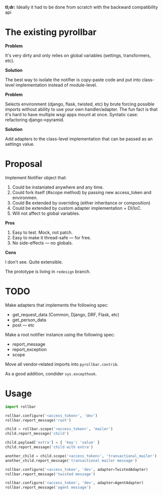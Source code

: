 **tl;dr:** Ideally it had to be done from scratch with
the backward compatibility api

# The existing pyrollbar

**Problem**

It's very dirty and only relies on global variables (settings, transformers, etc).

**Solution**

The best way to isolate the notifier is copy-paste code and put into class-level
implementation instead of module-level.


**Problem**

Selects environment (django, flask, twisted, etc) by brute forcing possible
imports without ability to use your own handler/adapter. The fun fact is that it's
hard to have multiple wsgi apps mount at once. Syntatic case: refactoring django→pyramid.

**Solution**

Add adapters to the class-level implementation that can be passed as an settings value.


# Proposal

Implement Notifier object that:

1. Could be instaniated anywhere and any time.
2. Could fork itself (#scope method) by passing new access_token and environmen.
3. Could Be extended by overriding (either inheritance or composition)
4. Could be extended by custom adapter implementation + DI/IoC.
5. Will not affect to global variables.

**Pros**

1. Easy to test. Mock, not patch.
2. Easy to make it thread-safe — for free.
3. No side-effects — no globals.

**Cons**

I don't see. Quite extensible.

The prototype is living in `redesign` branch.


# TODO

Make adapters that implements the following spec:
  - get_request_data (Common, Django, DRF, Flask, etc)
  - get_person_data
  - post
  — etc

Make a root notifier instance using the following spec:
  - report_message
  - report_exception
  - scope

Move all vendor-related imports into `pyrollbar.contrib`.

As a good addition, condider `sys.excepthook`.

# Usage

```python
import rollbar

rollbar.configure('<access_token>', 'dev')
rollbar.report_message('root')

child = rollbar.scope('<access_token>', 'mailer')
child.report_message('child')

child.payload['extra'] = { 'key': 'value' }
child.report_message('child with extra')

another_child = child.scope('<access_token>', 'transactional_mailer')
another_child.report_message('transactional mailer message')

rollbar.configure('<access_token', 'dev', adapter=TwistedAdapter)
rollbar.report_message('twisted message')

rollbar.configure('<access_token', 'dev', adapter=AgentAdapter)
rollbar.report_message('agent message')
```
